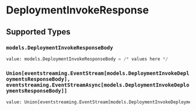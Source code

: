 # DeploymentInvokeResponse


## Supported Types

### `models.DeploymentInvokeResponseBody`

```python
value: models.DeploymentInvokeResponseBody = /* values here */
```

### `Union[eventstreaming.EventStream[models.DeploymentInvokeDeploymentsResponseBody], eventstreaming.EventStreamAsync[models.DeploymentInvokeDeploymentsResponseBody]]`

```python
value: Union[eventstreaming.EventStream[models.DeploymentInvokeDeploymentsResponseBody], eventstreaming.EventStreamAsync[models.DeploymentInvokeDeploymentsResponseBody]] = /* values here */
```

